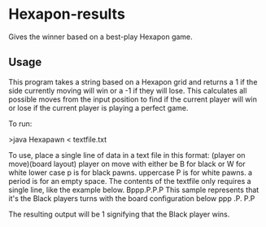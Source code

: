 # Hexapon-results
Gives the winner based on a best-play Hexapon game.

## Usage
This program takes a string based on a Hexapon grid and returns a 1 if the side
currently moving will win or a -1 if they will lose. This calculates all possible moves
from the input position to find if the current player will win or lose if the current
player is playing a perfect game.

To run:

\>java Hexapawn < textfile.txt

To use, place a single line of data in a text file in this format:
  (player on move)(board layout)
player on move with either be B for black or W for white
lower case p is for black pawns.
uppercase P is for white pawns.
a period is for an empty space.
The contents of the textfile only requires a single line, like the example below.
Bppp.P.P.P
This sample represents that it's the Black players turns with the board configuration below
  ppp
  .P.
  P.P

The resulting output will be 1 signifying that the Black player wins.
